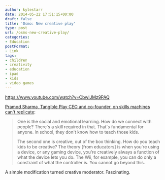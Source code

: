 ```yaml
---
author: kylestarr
date: 2014-05-22 17:51:15+00:00
draft: false
title: 'Osmo: New creative play'
type: post
url: /osmo-new-creative-play/
categories:
- Education
postFormat:
- Link
tags:
- children
- creativity
- education
- ipad
- kids
- video games
---
```


https://www.youtube.com/watch?v=CbwIJMz9PAQ

[Pramod Sharma, Tangible Play CEO and co-founder, on skills machines can't replicate](http://www.polygon.com/2014/5/22/5722054/osmo-tangible-play):


<blockquote>One is the social and emotional learning. How do we connect with people? There's a skill required in that. That's fundamental for anyone. In school, they don't know how to teach those kids.

The second one is creative, out of the box thinking. How do you teach kids to be creative? The theory [from educators] is when you're using a device, or any gaming device, you're creatively always a function of what the device lets you do. The Wii, for example, you can do only a constraint of what the controller is. You cannot go beyond this.</blockquote>


A simple modification turned creative moderator. Fascinating.
